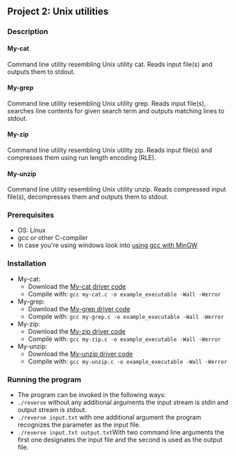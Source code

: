 ## Project 2: Unix utilities

### Description
#### My-cat
Command line utility resembling Unix utility cat. Reads input file(s) and outputs them to stdout. 
#### My-grep
Command line utility resembling Unix utility grep. Reads input file(s), searches line contents for given search term and outputs matching lines to stdout. 
#### My-zip
Command line utility resembling Unix utility zip. Reads input file(s) and compresses them using run length encoding (RLE). 
#### My-unzip
Command line utility resembling Unix utility unzip. Reads compressed input file(s), decompresses them and outputs them to stdout.

### Prerequisites
- OS: Linux
- gcc or other C-compiler
- In case you're using windows look into [using gcc with MinGW](https://code.visualstudio.com/docs/cpp/config-mingw)

### Installation
- My-cat:
  - Download the [My-cat driver code](https://github.com/j00lie/OSprojects/blob/main/p2/my-cat.c)
  - Compile with: `gcc my-cat.c -o example_executable -Wall -Werror`
- My-grep:
  - Download the [My-grep driver code](https://github.com/j00lie/OSprojects/blob/main/p2/my-grep.c)
  - Compile with: `gcc my-grep.c -o example_executable -Wall -Werror`
 - My-zip:
   - Download the [My-zip driver code](https://github.com/j00lie/OSprojects/blob/main/p2/my-zip.c)
   - Compile with: `gcc my-zip.c -o example_executable -Wall -Werror`
 - My-unzip:
   - Download the [My-unzip driver code](https://github.com/j00lie/OSprojects/blob/main/p2/my-unzip.c)
   - Compile with: `gcc my-unzip.c -o example_executable -Wall -Werror`

### Running the program
- The program can be invoked in the following ways: 
- `./reverse` without any additional arguments the input stream is stdin and output stream is stdout.
-  `./reverse input.txt` with one additional argument the program recognizes the parameter as the input file.
-  `./reverse input.txt output.txt`With two command line arguments the first one designates the input file and the second is used as the output file. 


